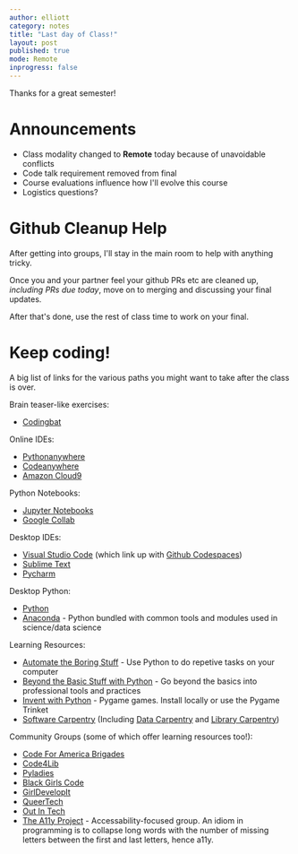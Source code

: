 ```yaml
---
author: elliott
category: notes
title: "Last day of Class!"
layout: post
published: true
mode: Remote
inprogress: false
---
```



Thanks for a great semester!

# Announcements

* Class modality changed to **Remote** today because of unavoidable conflicts
* Code talk requirement removed from final
* Course evaluations influence how I'll evolve this course
* Logistics questions?

# Github Cleanup Help

After getting into groups, I'll stay in the main room to help with anything tricky.

Once you and your partner feel your github PRs etc are cleaned up, *including PRs due today*, move on to merging and discussing your final updates.

After that's done, use the rest of class time to work on your final.



# Keep coding!

A big list of links for the various paths you might want to take after the class is over.


Brain teaser-like exercises:
* [Codingbat](https://codingbat.com)

Online IDEs:
* [Pythonanywhere](https://pythonanywhere.com)
* [Codeanywhere](https://codeanywhere.com/)
* [Amazon Cloud9](https://aws.amazon.com/cloud9/)

Python Notebooks:
* [Jupyter Notebooks](https://jupyter.org/)
* [Google Collab](https://colab.research.google.com/)

Desktop IDEs:
* [Visual Studio Code](https://code.visualstudio.com/) (which link up with [Github Codespaces](https://github.com/features/codespaces))
* [Sublime Text](https://www.sublimetext.com/)
* [Pycharm](https://www.jetbrains.com/pycharm/)

Desktop Python:
* [Python](https://www.python.org/downloads/)
* [Anaconda](https://www.anaconda.com/products/individual) - Python bundled with common tools and modules used in science/data science

Learning Resources:
* [Automate the Boring Stuff](https://automatetheboringstuff.com/) - Use Python to do repetive tasks on your computer
* [Beyond the Basic Stuff with Python](https://inventwithpython.com/beyond/) - Go beyond the basics into professional tools and practices
* [Invent with Python](https://inventwithpython.com/invent4thed/) - Pygame games. Install locally or use the Pygame Trinket
* [Software Carpentry](https://software-carpentry.org/) (Including [Data Carpentry](https://datacarpentry.org/) and [Library Carpentry](https://librarycarpentry.org/))

Community Groups (some of which offer learning resources too!):
* [Code For America Brigades](https://brigade.codeforamerica.org/?_ga=2.93350677.926840580.1638379763-1811795933.1638379763)
* [Code4Lib](https://code4lib.org/)
* [Pyladies](https://pyladies.com/)
* [Black Girls Code](https://www.blackgirlscode.com/)
* [GirlDevelopIt](https://girldevelopit.com/)
* [QueerTech](https://www.queertech.org/)
* [Out In Tech](https://outintech.com/)
* [The A11y Project](https://www.a11yproject.com/) - Accessability-focused group. An idiom in programming is to collapse long words with the number of missing letters between the first and last letters, hence a11y.
